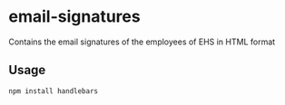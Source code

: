 # email-signatures
Contains the email signatures of the employees of EHS in HTML format

## Usage
```shell
npm install handlebars
```

